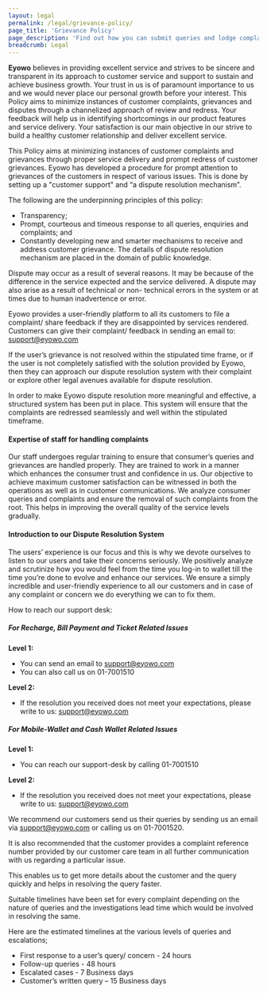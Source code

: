 ```yaml
---
layout: legal
permalink: /legal/grievance-policy/
page_title: 'Grievance Policy'
page_description: 'Find out how you can submit queries and lodge complaints regarding our product or services. Our grievance policy details our dispute resolution methodology.'
breadcrumb: Legal
---
```


**Eyowo** believes in providing excellent service and strives to be sincere and transparent in its approach to customer service and support to sustain and achieve business growth. Your trust in us is of paramount importance to us and we would never place our personal growth before your interest. This Policy aims to minimize instances of customer complaints, grievances and disputes through a channelized approach of review and redress. Your feedback will help us in identifying shortcomings in our product features and service delivery. Your satisfaction is our main objective in our strive to build a healthy customer relationship and deliver excellent service.


This Policy aims at minimizing instances of customer complaints and grievances through proper service delivery and prompt redress of customer grievances. Eyowo has developed a procedure for prompt attention to grievances of the customers in respect of various issues. This is done by setting up a &quot;customer support&quot; and “a dispute resolution mechanism”.


The following are the underpinning principles of this policy:

- Transparency;
- Prompt, courteous and timeous response to all queries, enquiries and complaints; and
- Constantly developing new and smarter mechanisms to receive and address customer grievance. The details of dispute resolution mechanism are placed in the domain of public knowledge.


Dispute may occur as a result of several reasons. It may be because of the difference in the service expected and the service delivered. A dispute may also arise as a result of technical or non- technical errors in the system or at times due to human inadvertence or error. 

Eyowo provides a user-friendly platform to all its customers to file a complaint/ share feedback if they are disappointed by services rendered. Customers can give their complaint/ feedback in sending an email to: [support@eyowo.com](mailto:support@eyowo.com)

If the user’s grievance is not resolved within the stipulated time frame, or if the user is not completely satisfied with the solution provided by Eyowo, then they can approach our dispute resolution system with their complaint or explore other legal avenues available for dispute resolution.

In order to make Eyowo dispute resolution more meaningful and effective, a structured system has been put in place. This system will ensure that the complaints are redressed seamlessly and well within the stipulated timeframe.


#### Expertise of staff for handling complaints
Our staff undergoes regular training to ensure that consumer’s queries and grievances are handled properly. They are trained to work in a manner which enhances the consumer trust and confidence in us. Our objective to achieve maximum customer satisfaction can be witnessed in both the operations as well as in customer communications. We analyze consumer queries and complaints and ensure the removal of such complaints from the root. This helps in improving the overall quality of the service levels gradually.


#### Introduction to our Dispute Resolution System
The users’ experience is our focus and this is why we devote ourselves to listen to our users and take their concerns seriously. We positively analyze and scrutinize how you would feel from the time you log-in to wallet till the time you’re done to evolve and enhance our services. We ensure a simply incredible and user-friendly experience to all our customers and in case of any complaint or concern we do everything we can to fix them.

How to reach our support desk:
##### For Recharge, Bill Payment and Ticket Related Issues
**Level 1:**
- You can send an email to [support@eyowo.com](mailto:support@eyowo.com)
- You can also call us on 01-7001510

**Level 2:**
- If the resolution you received does not meet your expectations, please write to us: [support@eyowo.com](mailto:support@eyowo.com)

##### For Mobile-Wallet and Cash Wallet Related Issues
**Level 1:**
- You can reach our support-desk by calling 01-7001510
  
**Level 2:**
- If the resolution you received does not meet your expectations, please write to us: [support@eyowo.com](mailto:support@eyowo.com)


We recommend our customers send us their queries by sending us an email via [support@eyowo.com](mailto:support@eyowo.com) or calling us on 01-7001520.

It is also recommended that the customer provides a complaint reference number provided by our customer care team in all further communication with us regarding a particular issue.

This enables us to get more details about the customer and the query quickly and helps in resolving the query faster.

Suitable timelines have been set for every complaint depending on the nature of queries and the investigations lead time which would be involved in resolving the same.

Here are the estimated timelines at the various levels of queries and escalations;
- First response to a user’s query/ concern - 24 hours
- Follow-up queries - 48 hours
- Escalated cases - 7 Business days
- Customer’s written query – 15 Business days
